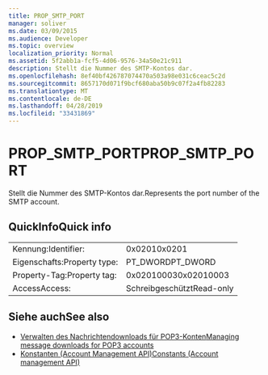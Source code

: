 ```yaml
---
title: PROP_SMTP_PORT
manager: soliver
ms.date: 03/09/2015
ms.audience: Developer
ms.topic: overview
localization_priority: Normal
ms.assetid: 5f2abb1a-fcf5-4d06-9576-34a50e21c911
description: Stellt die Nummer des SMTP-Kontos dar.
ms.openlocfilehash: 8ef40bf426787074470a503a98e031c6ceac5c2d
ms.sourcegitcommit: 8657170d071f9bcf680aba50b9c07f2a4fb82283
ms.translationtype: MT
ms.contentlocale: de-DE
ms.lasthandoff: 04/28/2019
ms.locfileid: "33431869"
---
```

# <a name="propsmtpport"></a><span data-ttu-id="b41a5-103">PROP_SMTP_PORT</span><span class="sxs-lookup"><span data-stu-id="b41a5-103">PROP_SMTP_PORT</span></span>

<span data-ttu-id="b41a5-104">Stellt die Nummer des SMTP-Kontos dar.</span><span class="sxs-lookup"><span data-stu-id="b41a5-104">Represents the port number of the SMTP account.</span></span>
  
## <a name="quick-info"></a><span data-ttu-id="b41a5-105">QuickInfo</span><span class="sxs-lookup"><span data-stu-id="b41a5-105">Quick info</span></span>

|||
|:-----|:-----|
|<span data-ttu-id="b41a5-106">Kennung:</span><span class="sxs-lookup"><span data-stu-id="b41a5-106">Identifier:</span></span>  <br/> |<span data-ttu-id="b41a5-107">0x0201</span><span class="sxs-lookup"><span data-stu-id="b41a5-107">0x0201</span></span>  <br/> |
|<span data-ttu-id="b41a5-108">Eigenschafts:</span><span class="sxs-lookup"><span data-stu-id="b41a5-108">Property type:</span></span>  <br/> |<span data-ttu-id="b41a5-109">PT_DWORD</span><span class="sxs-lookup"><span data-stu-id="b41a5-109">PT_DWORD</span></span>  <br/> |
|<span data-ttu-id="b41a5-110">Property-Tag:</span><span class="sxs-lookup"><span data-stu-id="b41a5-110">Property tag:</span></span>  <br/> |<span data-ttu-id="b41a5-111">0x02010003</span><span class="sxs-lookup"><span data-stu-id="b41a5-111">0x02010003</span></span>  <br/> |
|<span data-ttu-id="b41a5-112">Access</span><span class="sxs-lookup"><span data-stu-id="b41a5-112">Access:</span></span>  <br/> |<span data-ttu-id="b41a5-113">Schreibgeschützt</span><span class="sxs-lookup"><span data-stu-id="b41a5-113">Read-only</span></span>  <br/> |
   
## <a name="see-also"></a><span data-ttu-id="b41a5-114">Siehe auch</span><span class="sxs-lookup"><span data-stu-id="b41a5-114">See also</span></span>

- [<span data-ttu-id="b41a5-115">Verwalten des Nachrichtendownloads für POP3-Konten</span><span class="sxs-lookup"><span data-stu-id="b41a5-115">Managing message downloads for POP3 accounts</span></span>](managing-message-downloads-for-pop3-accounts.md) 
- [<span data-ttu-id="b41a5-116">Konstanten (Account Management API)</span><span class="sxs-lookup"><span data-stu-id="b41a5-116">Constants (Account management API)</span></span>](constants-account-management-api.md)

